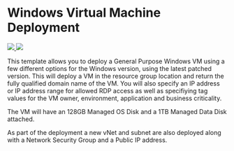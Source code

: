 # Windows Virtual Machine Deployment

<a href="https://portal.azure.com/#create/Microsoft.Template/uri/https%3A%2F%2Fraw.githubusercontent.com%2Fans-cloud%2Fazure_service_catalogue%2Fmaster%2Fvm-windows-gp%2FazureDeploy.json" target="_blank">
    <img src="http://azuredeploy.net/deploybutton.png"/>
</a>
<a href="http://armviz.io/#/?load=https%3A%2F%2Fraw.githubusercontent.com%2Fans-cloud%2Fazure_service_catalogue%2Fmaster%2Fvm-windows-gp%2FazureDeploy.json" target="_blank">
    <img src="http://armviz.io/visualizebutton.png"/>
</a>

This template allows you to deploy a General Purpose Windows VM using a few different options for the Windows version, using the latest patched version. This will deploy a VM in the resource group location and return the fully qualified domain name of the VM. You will also specify an IP address or IP address range for allowed RDP access as well as specifiying tag values for the VM owner, environment, application and business criticality.

The VM will have an 128GB Managed OS Disk and a 1TB Managed Data Disk attached.

As part of the deployment a new vNet and subnet are also deployed along with a Network Security Group and a Public IP address.